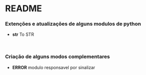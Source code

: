 <h1>README</h1>

<h3>Extenções e atualizações de alguns modulos de python</h3>

<ul><li type="point"><b>str</b> To STR</li></ul>


<br/>
<h3>Criação de alguns modos complementares</h3>

<ul><li type="point"><b>ERROR</b> modulo responsavel por sinalizar 

